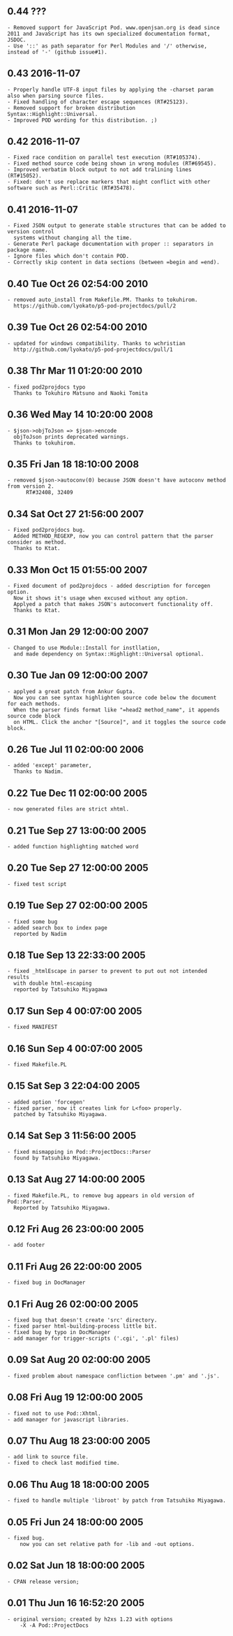 ## 0.44 ???
    - Removed support for JavaScript Pod. www.openjsan.org is dead since 2011 and JavaScript has its own specialized documentation format, JSDOC.
    - Use '::' as path separator for Perl Modules and '/' otherwise, instead of '-' (github issue#1).

## 0.43 2016-11-07
    - Properly handle UTF-8 input files by applying the -charset param also when parsing source files.
    - Fixed handling of character escape sequences (RT#25123).
    - Removed support for broken distribution Syntax::Highlight::Universal.
    - Improved POD wording for this distribution. ;)

## 0.42 2016-11-07
    - Fixed race condition on parallel test execution (RT#105374).
    - Fixed method source code being shown in wrong modules (RT#69545).
    - Improved verbatim block output to not add tralining lines (RT#15052).
    - Fixed: don't use replace markers that might conflict with other software such as Perl::Critic (RT#35478).

## 0.41 2016-11-07
    - Fixed JSON output to generate stable structures that can be added to version control
      systems without changing all the time.
    - Generate Perl package documentation with proper :: separators in package name.
    - Ignore files which don't contain POD.
    - Correctly skip content in data sections (between =begin and =end).

## 0.40 Tue Oct 26 02:54:00 2010
    - removed auto_install from Makefile.PM. Thanks to tokuhirom.
      https://github.com/lyokato/p5-pod-projectdocs/pull/2

## 0.39 Tue Oct 26 02:54:00 2010
    - updated for windows compatibility. Thanks to wchristian
      http://github.com/lyokato/p5-pod-projectdocs/pull/1

## 0.38 Thr Mar 11 01:20:00 2010
    - fixed pod2projdocs typo
      Thanks to Tokuhiro Matsuno and Naoki Tomita

## 0.36 Wed May 14 10:20:00 2008
    - $json->objToJson => $json->encode
      objToJson prints deprecated warnings.
      Thanks to tokuhirom.

## 0.35 Fri Jan 18 18:10:00 2008
    - removed $json->autoconv(0) because JSON doesn't have autoconv method from version 2.
		  RT#32408, 32409

## 0.34 Sat Oct 27 21:56:00 2007
    - Fixed pod2projdocs bug.
      Added METHOD_REGEXP, now you can control pattern that the parser consider as method.
      Thanks to Ktat.

## 0.33 Mon Oct 15 01:55:00 2007
    - Fixed document of pod2projdocs - added description for forcegen option.
      Now it shows it's usage when excused without any option.
      Applyed a patch that makes JSON's autoconvert functionality off.
      Thanks to Ktat.

## 0.31 Mon Jan 29 12:00:00 2007
    - Changed to use Module::Install for instllation,
      and made dependency on Syntax::Highlight::Universal optional.

## 0.30 Tue Jan 09 12:00:00 2007
    - applyed a great patch from Ankur Gupta.
      Now you can see syntax highlighten source code below the document for each methods.
      When the parser finds format like "=head2 method_name", it appends source code block
      on HTML. Click the anchor "[Source]", and it toggles the source code block.

## 0.26 Tue Jul 11 02:00:00 2006
    - added 'except' parameter,
      Thanks to Nadim.

## 0.22 Tue Dec 11 02:00:00 2005
    - now generated files are strict xhtml.

## 0.21 Tue Sep 27 13:00:00 2005
    - added function highlighting matched word

## 0.20 Tue Sep 27 12:00:00 2005
    - fixed test script

## 0.19 Tue Sep 27 02:00:00 2005
    - fixed some bug
    - added search box to index page
      reported by Nadim

## 0.18 Tue Sep 13 22:33:00 2005
    - fixed _htmlEscape in parser to prevent to put out not intended results
      with double html-escaping 
      reported by Tatsuhiko Miyagawa

## 0.17 Sun Sep 4 00:07:00 2005
    - fixed MANIFEST

## 0.16 Sun Sep 4 00:07:00 2005
    - fixed Makefile.PL

## 0.15 Sat Sep 3 22:04:00 2005
    - added option 'forcegen'
    - fixed parser, now it creates link for L<foo> properly.
      patched by Tatsuhiko Miyagawa.

## 0.14 Sat Sep 3 11:56:00 2005
    - fixed mismapping in Pod::ProjectDocs::Parser
      found by Tatsuhiko Miyagawa.

## 0.13  Sat Aug 27 14:00:00 2005
    - fixed Makefile.PL, to remove bug appears in old version of Pod::Parser.
      Reported by Tatsuhiko Miyagawa.

## 0.12  Fri Aug 26 23:00:00 2005
    - add footer

## 0.11  Fri Aug 26 22:00:00 2005
    - fixed bug in DocManager

## 0.1   Fri Aug 26 02:00:00 2005
    - fixed bug that doesn't create 'src' directory.
    - fixed parser html-building-process little bit.
    - fixed bug by typo in DocManager
    - add manager for trigger-scripts ('.cgi', '.pl' files)

## 0.09  Sat Aug 20 02:00:00 2005
    - fixed problem about namespace confliction between '.pm' and '.js'.

## 0.08  Fri Aug 19 12:00:00 2005
    - fixed not to use Pod::Xhtml.
    - add manager for javascript libraries.

## 0.07  Thu Aug 18 23:00:00 2005
    - add link to source file.
    - fixed to check last modified time.

## 0.06  Thu Aug 18 18:00:00 2005
    - fixed to handle multiple 'libroot' by patch from Tatsuhiko Miyagawa.

## 0.05  Fri Jun 24 18:00:00 2005
    - fixed bug.
        now you can set relative path for -lib and -out options.

## 0.02  Sat Jun 18 18:00:00 2005
    - CPAN release version;

## 0.01  Thu Jun 16 16:52:20 2005
    - original version; created by h2xs 1.23 with options
        -X -A Pod::ProjectDocs
